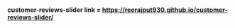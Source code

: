 # <h4>customer-reviews-slider link =  https://reerajput930.github.io/customer-reviews-slider/ <h4/>

